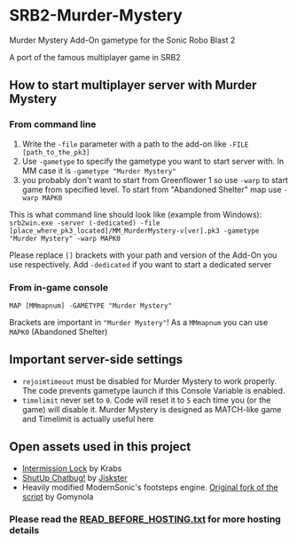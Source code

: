 # SRB2-Murder-Mystery
Murder Mystery Add-On gametype for the Sonic Robo Blast 2

A port of the famous multiplayer game in SRB2
## How to start multiplayer server with Murder Mystery
### From command line
1. Write the `-file` parameter with a path to the add-on like `-FILE [path_to_the_pk3]`
2. Use `-gametype` to specify the gametype you want to start server with. In MM case it is `-gametype "Murder Mystery"`
3. you probably don't want to start from Greenflower 1 so use `-warp` to start game from specified level. To start from "Abandoned Shelter" map use `-warp MAPK0`

This is what command line should look like (example from Windows): `srb2win.exe -server (-dedicated) -file [place_where_pk3_located]/MM_MurderMystery-v[ver].pk3 -gametype "Murder Mystery" -warp MAPK0`

Please replace `[]` brackets with your path and version of the Add-On you use respectively. Add `-dedicated` if you want to start a dedicated server
### From in-game console
`MAP [MMmapnum] -GAMETYPE "Murder Mystery"`

Brackets are important in `"Murder Mystery"`! As a `MMmapnum` you can use `MAPK0` (Abandoned Shelter)

## Important server-side settings
- `rejoimtimeout` must be disabled for Murder Mystery to work properly. The code prevents gametype launch if this Console Variable is enabled.
- `timelimit` never set to `0`. Code will reset it to `5` each time you (or the game) will disable it. Murder Mystery is designed as MATCH-like game and Timelimit is actually useful here

## Open assets used in this project
- [Intermission Lock](https://mb.srb2.org/addons/intermission-lock-reduce-synch-fails-caused-by-players-joining-during-intermission.1293/) by Krabs
- [ShutUp Chatbug!](https://mb.srb2.org/addons/shut-up-chatbug.5046/) by [Jiskster](https://github.com/Jiskster)
- Heavily modified ModernSonic's footsteps engine. [Original fork of the script](https://mb.srb2.org/addons/footsteps.1378/) by Gomynola

### Please read the [READ_BEFORE_HOSTING.txt](READ_BEFORE_HOSTING.txt) for more hosting details
